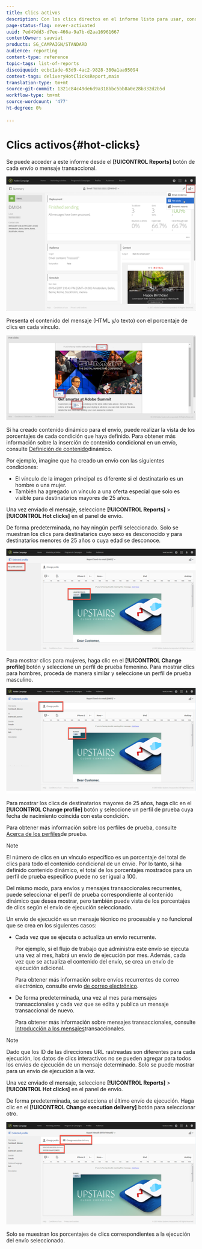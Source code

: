 ```yaml
---
title: Clics activos
description: Con los clics directos en el informe listo para usar, conozca dónde hizo clic el cliente en el envío.
page-status-flag: never-activated
uuid: 7ed49dd3-d7ee-466a-9a7b-d2aa16961667
contentOwner: sauviat
products: SG_CAMPAIGN/STANDARD
audience: reporting
content-type: reference
topic-tags: list-of-reports
discoiquuid: ecbc1ade-63d9-4ac2-9828-380a1aa95094
context-tags: deliveryHotClicksReport,main
translation-type: tm+mt
source-git-commit: 1321c84c49de6d9a318bbc5bb8a0e28b332d2b5d
workflow-type: tm+mt
source-wordcount: '477'
ht-degree: 0%

---
```



# Clics activos{#hot-clicks}

Se puede acceder a este informe desde el **[!UICONTROL Reports]** botón de cada envío o mensaje transaccional.

![](assets/delivery_reports_hot-clicks_4.png)

Presenta el contenido del mensaje (HTML y/o texto) con el porcentaje de clics en cada vínculo.

![](assets/delivery_reports_10.png)

Si ha creado contenido dinámico para el envío, puede realizar la vista de los porcentajes de cada condición que haya definido. Para obtener más información sobre la inserción de contenido condicional en un envío, consulte [Definición de contenido](../../designing/using/personalization.md#defining-dynamic-content-in-an-email)dinámico.

Por ejemplo, imagine que ha creado un envío con las siguientes condiciones:

* El vínculo de la imagen principal es diferente si el destinatario es un hombre o una mujer.
* También ha agregado un vínculo a una oferta especial que solo es visible para destinatarios mayores de 25 años.

Una vez enviado el mensaje, seleccione **[!UICONTROL Reports]** > **[!UICONTROL Hot clicks]** en el panel de envío.

De forma predeterminada, no hay ningún perfil seleccionado. Solo se muestran los clics para destinatarios cuyo sexo es desconocido y para destinatarios menores de 25 años o cuya edad se desconoce.

![](assets/delivery_reports_hot-clicks_1.png)

Para mostrar clics para mujeres, haga clic en el **[!UICONTROL Change profile]** botón y seleccione un perfil de prueba femenino. Para mostrar clics para hombres, proceda de manera similar y seleccione un perfil de prueba masculino.

![](assets/delivery_reports_hot-clicks_2.png)

Para mostrar los clics de destinatarios mayores de 25 años, haga clic en el **[!UICONTROL Change profile]** botón y seleccione un perfil de prueba cuya fecha de nacimiento coincida con esta condición.

Para obtener más información sobre los perfiles de prueba, consulte [Acerca de los perfiles](../../audiences/using/managing-test-profiles.md)de prueba.

>[!NOTE]
>
>El número de clics en un vínculo específico es un porcentaje del total de clics para todo el contenido condicional de un envío. Por lo tanto, si ha definido contenido dinámico, el total de los porcentajes mostrados para un perfil de prueba específico puede no ser igual a 100.

Del mismo modo, para envíos y mensajes transaccionales recurrentes, puede seleccionar el perfil de prueba correspondiente al contenido dinámico que desea mostrar, pero también puede vista de los porcentajes de clics según el envío de ejecución seleccionado.

Un envío de ejecución es un mensaje técnico no procesable y no funcional que se crea en los siguientes casos:

* Cada vez que se ejecuta o actualiza un envío recurrente.

   Por ejemplo, si el flujo de trabajo que administra este envío se ejecuta una vez al mes, habrá un envío de ejecución por mes. Además, cada vez que se actualiza el contenido del envío, se crea un envío de ejecución adicional.

   Para obtener más información sobre envíos recurrentes de correo electrónico, consulte envío [de correo electrónico](../../automating/using/email-delivery.md).

* De forma predeterminada, una vez al mes para mensajes transaccionales y cada vez que se edita y publica un mensaje transaccional de nuevo.

   Para obtener más información sobre mensajes transaccionales, consulte [Introducción a los mensajes](../../channels/using/getting-started-with-transactional-msg.md)transaccionales.

>[!NOTE]
>
>Dado que los ID de las direcciones URL rastreadas son diferentes para cada ejecución, los datos de clics interactivos no se pueden agregar para todos los envíos de ejecución de un mensaje determinado. Solo se puede mostrar para un envío de ejecución a la vez.

Una vez enviado el mensaje, seleccione **[!UICONTROL Reports]** > **[!UICONTROL Hot clicks]** en el panel de envío.

De forma predeterminada, se selecciona el último envío de ejecución. Haga clic en el **[!UICONTROL Change execution delivery]** botón para seleccionar otro.

![](assets/delivery_reports_hot-clicks_3.png)

Solo se muestran los porcentajes de clics correspondientes a la ejecución del envío seleccionado.
